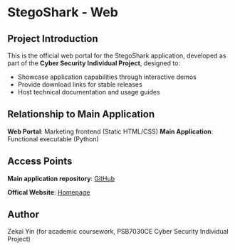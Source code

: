 # StegoShark - Web

## Project Introduction
This is the official web portal for the StegoShark application, developed as part of the **Cyber Security Individual Project**, designed to:
- Showcase application capabilities through interactive demos
- Provide download links for stable releases
- Host technical documentation and usage guides

## Relationship to Main Application
**Web Portal**: Marketing frontend (Static HTML/CSS)
**Main Application**: Functional executable (Python)

## Access Points
**Main application repository**: [GitHub](https://github.com/XYFrank103/StegoShark)

**Offical Website**: [Homepage](https://www.stegoshark.org/)

## Author
Zekai Yin (for academic coursework, PSB7030CE Cyber Security Individual Project)



